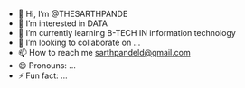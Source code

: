 - 👋 Hi, I’m @THESARTHPANDE
- 👀 I’m interested in DATA
- 🌱 I’m currently learning B-TECH IN information technology
- 💞️ I’m looking to collaborate on ...
- 📫 How to reach me sarthpandeld@gmail.com
- 😄 Pronouns: ...
- ⚡ Fun fact: ...

<!---
THESARTHPANDE/THESARTHPANDE is a ✨ special ✨ repository because its `README.md` (this file) appears on your GitHub profile.
You can click the Preview link to take a look at your changes.
--->
